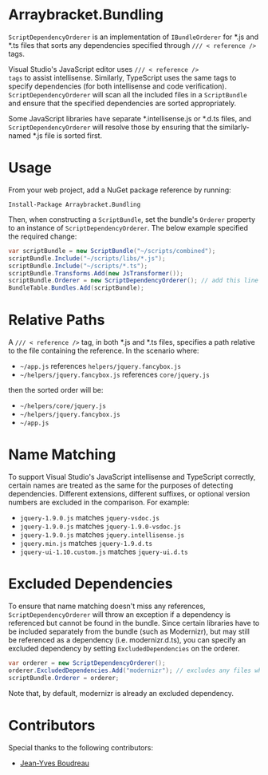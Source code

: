 Arraybracket.Bundling
=====================

<code>ScriptDependencyOrderer</code> is an implementation of <code>IBundleOrderer</code> for *.js and *.ts files that sorts any dependencies specified through <code>/// &lt; reference /></code> tags.

Visual Studio's JavaScript editor uses <code>/// &lt; reference /> tags</code> to assist intellisense. Similarly, TypeScript uses the same tags to specify dependencies (for both intellisense and code verification). <code>ScriptDependencyOrderer</code> will scan all the included files in a <code>ScriptBundle</code> and ensure that the specified dependencies are sorted appropriately.

Some JavaScript libraries have separate *.intellisense.js or *.d.ts files, and <code>ScriptDependencyOrderer</code> will resolve those by ensuring that the similarly-named *.js file is sorted first.

Usage
=====

From your web project, add a NuGet package reference by running:

```
Install-Package Arraybracket.Bundling
```

Then, when constructing a <code>ScriptBundle</code>, set the bundle's <code>Orderer</code> property to an instance of <code>ScriptDependencyOrderer</code>. The below example specified the required change:

```csharp
var scriptBundle = new ScriptBundle("~/scripts/combined");
scriptBundle.Include("~/scripts/libs/*.js");
scriptBundle.Include("~/scripts/*.ts");
scriptBundle.Transforms.Add(new JsTransformer());
scriptBundle.Orderer = new ScriptDependencyOrderer(); // add this line
BundleTable.Bundles.Add(scriptBundle);
```

Relative Paths
==============

A <code>/// &lt; reference /></code> tag, in both *.js and *.ts files, specifies a path relative to the file containing the reference. In the scenario where:

* <code>~/app.js</code> references <code>helpers/jquery.fancybox.js</code>
* <code>~/helpers/jquery.fancybox.js</code> references <code>core/jquery.js</code>

then the sorted order will be:

* <code>~/helpers/core/jquery.js</code>
* <code>~/helpers/jquery.fancybox.js</code>
* <code>~/app.js</code>

Name Matching
=============

To support Visual Studio's JavaScript intellisense and TypeScript correctly, certain names are treated as the same for the purposes of detecting dependencies. Different extensions, different suffixes, or optional version numbers are excluded in the comparison. For example:

* <code>jquery-1.9.0.js</code> matches <code>jquery-vsdoc.js</code>
* <code>jquery-1.9.0.js</code> matches <code>jquery-1.9.0-vsdoc.js</code>
* <code>jquery-1.9.0.js</code> matches <code>jquery.intellisense.js</code>
* <code>jquery.min.js</code> matches <code>jquery-1.9.d.ts</code>
* <code>jquery-ui-1.10.custom.js</code> matches <code>jquery-ui.d.ts</code>

Excluded Dependencies
=====================

To ensure that name matching doesn't miss any references, <code>ScriptDependencyOrderer</code> will throw an exception if a dependency is referenced but cannot be found in the bundle. Since certain libraries have to be included separately from the bundle (such as Modernizr), but may still be referenced as a dependency (i.e. modernizr.d.ts), you can specify an excluded dependency by setting <code>ExcludedDependencies</code> on the orderer.

```csharp
var orderer = new ScriptDependencyOrderer();
orderer.ExcludedDependencies.Add("modernizr"); // excludes any files whose file name starts with "modernizr"
scriptBundle.Orderer = orderer;
```

Note that, by default, modernizr is already an excluded dependency.

Contributors
============

Special thanks to the following contributors:

* [Jean-Yves Boudreau](https://github.com/jyboudreau)